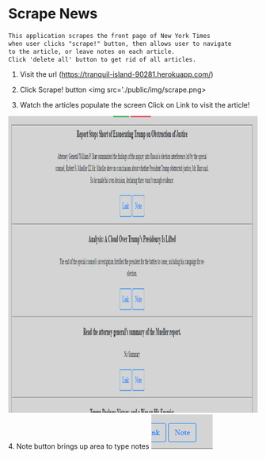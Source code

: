 # Scrape News

    This application scrapes the front page of New York Times
    when user clicks "scrape!" button, then allows user to navigate
    to the article, or leave notes on each article.
    Click 'delete all' button to get rid of all articles.

1. Visit the url (https://tranquil-island-90281.herokuapp.com/)

2. Click Scrape! button
<img src='./public/img/scrape.png>
3. Watch the articles populate the screen
     Click on Link to visit the article!
<img src="./public/img/populate.png" width="800px" height="600px">
4. Note button brings up area to type notes
<img src="./public/img/note.png">